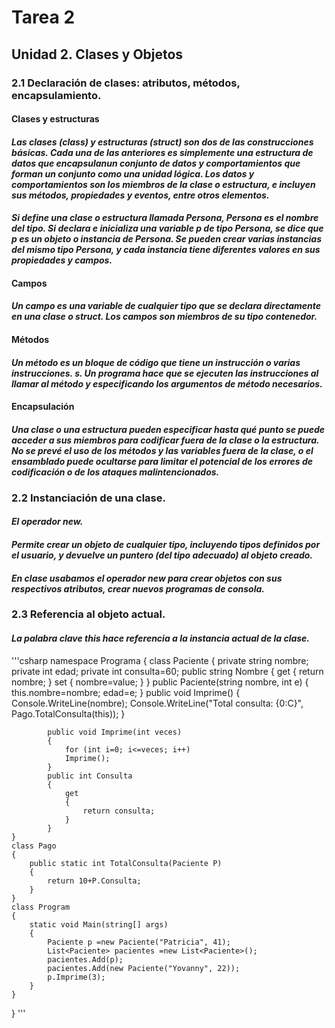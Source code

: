 # Tarea 2
## Unidad 2. Clases y Objetos
### 2.1 Declaración de clases: atributos, métodos, encapsulamiento.
####     Clases y estructuras
####     _Las clases (class) y estructuras (struct) son dos de las construcciones básicas. Cada una de               las anteriores es simplemente una estructura de datos que encapsulanun conjunto de datos y                 comportamientos que forman un conjunto como una unidad lógica. Los datos y comportamientos son             los miembros de la clase o estructura, e incluyen sus métodos, propiedades y eventos, entre                otros elementos._
####     _Si define una clase o estructura llamada Persona, Persona es el nombre del tipo. Si declara e              inicializa una variable p de tipo Persona, se dice que p es un objeto o instancia de Persona. Se           pueden crear varias instancias del mismo tipo Persona, y cada instancia tiene diferentes valores           en sus propiedades y campos._

####     Campos
####     _Un campo es una variable de cualquier tipo que se declara directamente en una clase o struct. Los       campos son miembros de su tipo contenedor._

####     Métodos 
####     _Un método es un bloque de código que tiene un instrucción o varias instrucciones. s. Un programa           hace que se ejecuten las instrucciones al llamar al método y especificando los argumentos de               método necesarios._

####     Encapsulación
####     _Una clase o una estructura pueden especificar hasta qué punto se puede acceder a sus miembros              para codificar fuera de la clase o la estructura. No se prevé el uso de los métodos y las                  variables fuera de la clase, o el ensamblado puede ocultarse para limitar el potencial de los              errores de codificación o de los ataques malintencionados._

### 2.2 Instanciación de una clase.
####     _El operador new._
####     _Permite crear un objeto de cualquier tipo, incluyendo tipos definidos por el usuario, y devuelve           un puntero (del tipo adecuado) al objeto creado._
####     _En clase usabamos el operador new para crear objetos con sus respectivos atributos, crear nuevos           programas de consola._

### 2.3 Referencia al objeto actual.  
####    _La palabra clave this hace referencia a la instancia actual de la clase._ 
'''csharp
namespace Programa
{
    class Paciente
    {
        private string nombre;
        private int edad;
        private int consulta=60;
        public string Nombre
        {
            get 
                {
                    return nombre;
                }
            set 
                {
                    nombre=value;
                }
        }
        public Paciente(string nombre, int e)
        {
            this.nombre=nombre;
            edad=e;
        }
        public void Imprime()
            {
                Console.WriteLine(nombre);
                Console.WriteLine("Total consulta: {0:C}", Pago.TotalConsulta(this));
            }

            public void Imprime(int veces)
            {
                for (int i=0; i<=veces; i++)
                Imprime();
            }
            public int Consulta
            {
                get
                {
                    return consulta;
                }
            }
    }
    class Pago
    {
        public static int TotalConsulta(Paciente P)
        {
            return 10+P.Consulta;
        }
    }
    class Program
    {
        static void Main(string[] args)
        {
            Paciente p =new Paciente("Patricia", 41);
            List<Paciente> pacientes =new List<Paciente>();
            pacientes.Add(p);
            pacientes.Add(new Paciente("Yovanny", 22));
            p.Imprime(3);
        }
    }
}
'''

